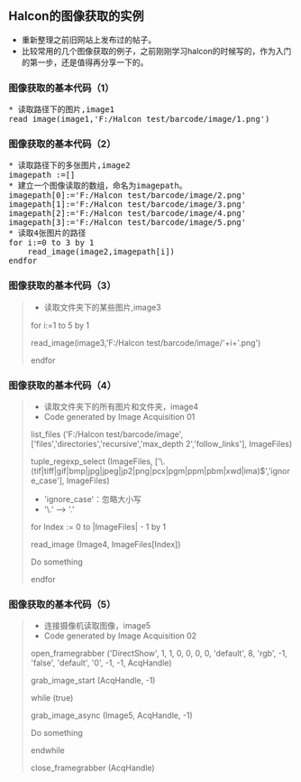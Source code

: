 ## Halcon的图像获取的实例

* 重新整理之前旧网站上发布过的帖子。
* 比较常用的几个图像获取的例子，之前刚刚学习halcon的时候写的，作为入门的第一步，还是值得再分享一下的。

### 图像获取的基本代码（1）
<pre name="code" class="halcon">
* 读取路径下的图片,image1
read_image(image1,'F:/Halcon test/barcode/image/1.png')
</pre>

### 图像获取的基本代码（2）
<pre name="code" class="halcon">
* 读取路径下的多张图片,image2
imagepath :=[]
* 建立一个图像读取的数组，命名为imagepath。
imagepath[0]:='F:/Halcon test/barcode/image/2.png'
imagepath[1]:='F:/Halcon test/barcode/image/3.png'
imagepath[2]:='F:/Halcon test/barcode/image/4.png'
imagepath[3]:='F:/Halcon test/barcode/image/5.png'
* 读取4张图片的路径
for i:=0 to 3 by 1
    read_image(image2,imagepath[i])
endfor
</pre>

### 图像获取的基本代码（3）
> * 读取文件夹下的某些图片,image3
> 
> for i:=1 to 5 by 1
> 
> read_image(image3,'F:/Halcon test/barcode/image/'+i+'.png') 
> 
> endfor 

### 图像获取的基本代码（4）
> * 读取文件夹下的所有图片和文件夹，image4
> * Code generated by Image Acquisition 01
> 
> list_files ('F:/Halcon test/barcode/image', ['files','directories','recursive','max_depth 2','follow_links'], ImageFiles)
> 
> tuple_regexp_select (ImageFiles, ['\\.(tif|tiff|gif|bmp|jpg|jpeg|jp2|png|pcx|pgm|ppm|pbm|xwd|ima)$','ignore_case'], ImageFiles) 
> 
> * 'ignore_case'：忽略大小写
> * '\\.'  --> '.'
> 
> for Index := 0 to |ImageFiles| - 1 by 1
> 
> read_image (Image4, ImageFiles[Index])
> 
> Do something
> 
> endfor 

### 图像获取的基本代码（5） 
> * 连接摄像机读取图像，image5 
> * Code generated by Image Acquisition 02 
> 
> open_framegrabber ('DirectShow', 1, 1, 0, 0, 0, 0, 'default', 8, 'rgb', -1, 'false', 'default', '0', -1, -1, AcqHandle) 
> 
> grab_image_start (AcqHandle, -1) 
> 
> while (true) 
> 
> grab_image_async (Image5, AcqHandle, -1) 
> 
> Do something 
> 
> endwhile 
> 
> close_framegrabber (AcqHandle)
